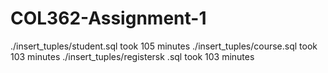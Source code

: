 # COL362-Assignment-1

./insert_tuples/student.sql took 105 minutes
./insert_tuples/course.sql took 103 minutes
./insert_tuples/registersk .sql took 103 minutes
